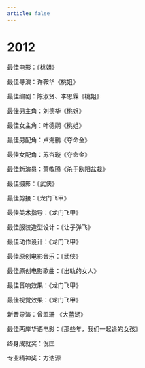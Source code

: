 ```yaml
---
article: false
---
```


# 2012

最佳电影：《桃姐》

最佳导演：许鞍华《桃姐》

最佳编剧：陈淑贤、李恩霖《桃姐》

最佳男主角：刘德华《桃姐》

最佳女主角：叶德娴《桃姐》

最佳男配角：卢海鹏《夺命金》

最佳女配角：苏杏璇《夺命金》

最佳新演员：萧敬腾《杀手欧阳盆栽》

最佳摄影：《武侠》

最佳剪接：《龙门飞甲》

最佳美术指导：《龙门飞甲》

最佳服装造型设计：《让子弹飞》

最佳动作设计：《龙门飞甲》

最佳原创电影音乐：《武侠》

最佳原创电影歌曲：《出轨的女人》

最佳音响效果：《龙门飞甲》

最佳视觉效果：《龙门飞甲》

新晋导演：曾翠珊 《大蓝湖》

最佳两岸华语电影：《那些年，我们一起追的女孩》

终身成就奖：倪匡

专业精神奖：方浩源